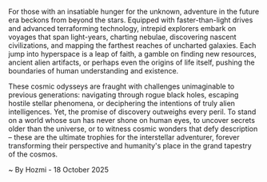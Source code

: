 
For those with an insatiable hunger for the unknown, adventure in the future era beckons from beyond the stars. Equipped with faster-than-light drives and advanced terraforming technology, intrepid explorers embark on voyages that span light-years, charting nebulae, discovering nascent civilizations, and mapping the farthest reaches of uncharted galaxies. Each jump into hyperspace is a leap of faith, a gamble on finding new resources, ancient alien artifacts, or perhaps even the origins of life itself, pushing the boundaries of human understanding and existence.

These cosmic odysseys are fraught with challenges unimaginable to previous generations: navigating through rogue black holes, escaping hostile stellar phenomena, or deciphering the intentions of truly alien intelligences. Yet, the promise of discovery outweighs every peril. To stand on a world whose sun has never shone on human eyes, to uncover secrets older than the universe, or to witness cosmic wonders that defy description – these are the ultimate trophies for the interstellar adventurer, forever transforming their perspective and humanity's place in the grand tapestry of the cosmos.

~ By Hozmi - 18 October 2025
